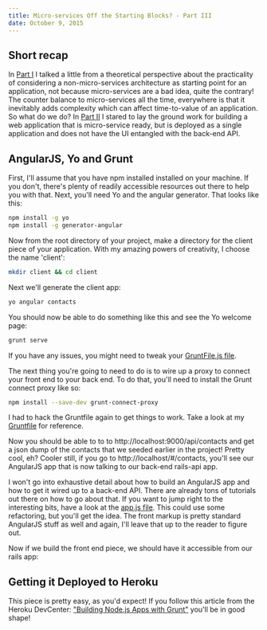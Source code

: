 ```yaml
---
title: Micro-services Off the Starting Blocks? - Part III
date: October 9, 2015
---
```


## Short recap
In [Part I](http://www.higherorderheroku.com/articles/micro-services-off-the-starting-blocks-part-1/) I talked a little from a theoretical perspective about the practicality of considering a non-micro-services architecture as starting point for an application, not because micro-services are a bad idea, quite the contrary!  The counter balance to micro-services all the time, everywhere is that it inevitably adds complexity which can affect time-to-value of an application.  So what do we do?  In [Part II](http://www.higherorderheroku.com/articles/micro-services-off-the-starting-blocks-part-2/) I stared to lay the ground work for building a web application that is micro-service ready, but is deployed as a single application and does not have the UI entangled with the back-end API.

## AngularJS, Yo and Grunt
First, I'll assume that you have npm installed installed on your machine.  If you don't, there's plenty of readily accessible resources out there to help you with that.  Next, you'll need Yo and the angular generator.  That looks like this:

```bash
npm install -g yo
npm install -g generator-angular
```

Now from the root directory of your project, make a directory for the client piece of your application.  With my amazing powers of creativity, I choose the name 'client':

```bash
mkdir client && cd client
```

Next we'll generate the client app:

```bash
yo angular contacts
```

You should now be able to do something like this and see the Yo welcome page:

```bash
grunt serve
```

If you have any issues, you might need to tweak your [GruntFile.js file](https://github.com/pbraswell/rails_and_angular_example/blob/master/client/Gruntfile.js).  

The next thing you're going to need to do is to wire up a proxy to connect your front end to your back end.  To do that, you'll need to install the Grunt connect proxy like so:

```bash
npm install --save-dev grunt-connect-proxy
```

I had to hack the Gruntfile again to get things to work.  Take a look at my [Gruntfile](https://github.com/pbraswell/rails_and_angular_example/blob/master/client/Gruntfile.js) for reference.

Now you should be able to to to http://localhost:9000/api/contacts and get a json dump of the contacts that we seeded earlier in the project!  Pretty cool, eh?  Cooler still, if you go to http://localhost/#/contacts, you'll see our AngularJS app that is now talking to our back-end rails-api app.

I won't go into exhaustive detail about how to build an AngularJS app and how to get it wired up to a back-end API.  There are already tons of tutorials out there on how to go about that.  If you want to jump right to the interesting bits, have a look at the [app.js file](https://github.com/pbraswell/rails_and_angular_example/blob/master/client/app/scripts/app.js).  This could use some refactoring, but you'll get the idea.  The front markup is pretty standard AngularJS stuff as well and again, I'll leave that up to the reader to figure out.

Now if we build the front end piece, we should have it accessible from our rails app:

## Getting it Deployed to Heroku
This piece is pretty easy, as you'd expect!  If you follow this article from the Heroku DevCenter: ["Building Node.js Apps with Grunt"](https://devcenter.heroku.com/articles/node-with-grunt) you'll be in good shape!












